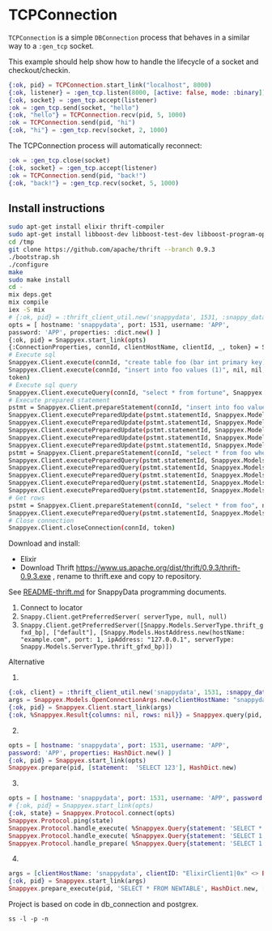 TCPConnection
=============

`TCPConnection` is a simple `DBConnection` process that behaves in a
similar way to a `:gen_tcp` socket.

This example should help show how to handle the lifecycle of a socket
and checkout/checkin.

```elixir
{:ok, pid} = TCPConnection.start_link("localhost", 8000)
{:ok, listener} = :gen_tcp.listen(8000, [active: false, mode: :binary])
{:ok, socket} = :gen_tcp.accept(listener)
:ok = :gen_tcp.send(socket, "hello")
{:ok, "hello"} = TCPConnection.recv(pid, 5, 1000)
:ok = TCPConnection.send(pid, "hi")
{:ok, "hi"} = :gen_tcp.recv(socket, 2, 1000)
```
The TCPConnection process will automatically reconnect:
```elixir
:ok = :gen_tcp.close(socket)
{:ok, socket} = :gen_tcp.accept(listener)
:ok = TCPConnection.send(pid, "back!")
{:ok, "back!"} = :gen_tcp.recv(socket, 5, 1000)
```

## Install instructions

```bash
sudo apt-get install elixir thrift-compiler
sudo apt-get install libboost-dev libboost-test-dev libboost-program-options-dev libevent-dev automake libtool flex bison pkg-config g++ libssl-dev 
cd /tmp 
git clone https://github.com/apache/thrift --branch 0.9.3
./bootstrap.sh
./configure 
make 
sudo make install
cd - 
mix deps.get
mix compile 
iex -S mix
# {:ok, pid} = :thrift_client_util.new('snappydata', 1531, :snappy_data_service_thrift, [])
opts = [ hostname: 'snappydata', port: 1531, username: 'APP',
password: 'APP', properties: :dict.new() ]
{:ok, pid} = Snappyex.start_link(opts)
{:ConnectionProperties, connId, clientHostName, clientId, _, token} = Snappyex.Client.openConnection(Snappyex.Models.OpenConnectionArgs.new(clientHostName: 'snappydata', clientID: "ElixirClient1|0x" <> Base.encode16(inspect self), userName: 'APP', password: 'APP',  security: Snappyex.Models.SecurityMechanism.plain,  tokenSize: 16, useStringForDecimal: false, properties: :dict.new()))
# Execute sql
Snappyex.Client.execute(connId, "create table foo (bar int primary key)", nil, nil, token)
Snappyex.Client.execute(connId, "insert into foo values (1)", nil, nil,
token)
# Execute sql query
Snappyex.Client.executeQuery(connId, "select * from fortune", Snappyex.Models.StatementAttrs.new(pendingTransactionAttrs: HashDict.new), token)
# Execute prepared statement
pstmt = Snappyex.Client.prepareStatement(connId, "insert into foo values (?)", nil, nil, token)
Snappyex.Client.executePreparedUpdate(pstmt.statementId, Snappyex.Models.Row.new(values: [Snappyex.Models.ColumnValue.new(i32_val: 1)]), token)
Snappyex.Client.executePreparedUpdate(pstmt.statementId, Snappyex.Models.Row.new(values: [Snappyex.Models.ColumnValue.new(i32_val: 2)]), token)
Snappyex.Client.executePreparedUpdate(pstmt.statementId, Snappyex.Models.Row.new(values: [Snappyex.Models.ColumnValue.new(i32_val: 3)]), token)
Snappyex.Client.executePreparedUpdate(pstmt.statementId, Snappyex.Models.Row.new(values: [Snappyex.Models.ColumnValue.new(i32_val: 4)]), token)
Snappyex.Client.executePreparedUpdate(pstmt.statementId, Snappyex.Models.Row.new(values: [Snappyex.Models.ColumnValue.new(i32_val: 5)]), token)
pstmt = Snappyex.Client.prepareStatement(connId, "select * from foo where bar=?", nil, nil, token)
Snappyex.Client.executePreparedQuery(pstmt.statementId, Snappyex.Models.Row.new(values: [Snappyex.Models.ColumnValue.new(i32_val: 1)]), token)
Snappyex.Client.executePreparedQuery(pstmt.statementId, Snappyex.Models.Row.new(values: [Snappyex.Models.ColumnValue.new(i32_val: 2)]), token)
Snappyex.Client.executePreparedQuery(pstmt.statementId, Snappyex.Models.Row.new(values: [Snappyex.Models.ColumnValue.new(i32_val: 3)]), token)
Snappyex.Client.executePreparedQuery(pstmt.statementId, Snappyex.Models.Row.new(values: [Snappyex.Models.ColumnValue.new(i32_val: 4)]), token)
Snappyex.Client.executePreparedQuery(pstmt.statementId, Snappyex.Models.Row.new(values: [Snappyex.Models.ColumnValue.new(i32_val: 5)]), token)
# Get rows
pstmt = Snappyex.Client.prepareStatement(connId, "select * from foo", nil, nil, token)
Snappyex.Client.executePreparedQuery(pstmt.statementId, Snappyex.Models.Row.new(values: []), token)  
# Close connection
Snappyex.Client.closeConnection(connId, token)
```
Download and install:

* Elixir
* Download Thrift https://www.us.apache.org/dist/thrift/0.9.3/thrift-0.9.3.exe 
, rename to thrift.exe and copy to repository.

See [README-thrift.md](https://github.com/SnappyDataInc/snappydata/blob/master/snappy-tools/README-thrift.md) for SnappyData programming documents.

1. Connect to locator
2. `Snappy.Client.getPreferredServer(
      serverType, null, null)`
3. `Snappy.Client.getPreferredServer([Snappy.Models.ServerType.thrift_gfxd_bp], ["default"], [Snappy.Models.HostAddress.new(hostName: "example.com", port: 1, ipAddress: "127.0.0.1", serverType: Snappy.Models.ServerType.thrift_gfxd_bp)])`

Alternative

1.
```elixir
{:ok, client} = :thrift_client_util.new('snappydata', 1531, :snappy_data_service_thrift, [])
args = Snappyex.Models.OpenConnectionArgs.new(clientHostName: "snappydata", clientID: "ElixirClient1|0x" <> Base.encode16(inspect self), port: 1531, userName: "APP", password: "APP",  security: Snappyex.Models.SecurityMechanism.plain,  tokenSize: 16, useStringForDecimal: false, properties: :dict.new())
{:ok, pid} = Snappyex.Client.start_link(args)
{:ok, %Snappyex.Result{columns: nil, rows: nil}} = Snappyex.query(pid, 'SELECT 1', HashDict.new, [])
```
2.
```elixir
opts = [ hostname: 'snappydata', port: 1531, username: 'APP',
password: 'APP', properties: HashDict.new() ]
{:ok, pid} = Snappyex.start_link(opts)
Snappyex.prepare(pid, [statement:  'SELECT 123'], HashDict.new)
```
3.
```elixir
opts = [ hostname: 'snappydata', port: 1531, username: 'APP', password: 'APP', properties: :dict.new]
# {:ok, pid} = Snappyex.start_link(opts)
{:ok, state} = Snappyex.Protocol.connect(opts)
Snappyex.Protocol.ping(state)
Snappyex.Protocol.handle_execute( %Snappyex.Query{statement: 'SELECT * FROM NEWTABLE'}, HashDict.new, [], state)
Snappyex.Protocol.handle_execute( %Snappyex.Query{statement: 'SELECT 1'}, HashDict.new, [], state)
Snappyex.Protocol.handle_prepare( %Snappyex.Query{statement: 'SELECT 1'}, %{}, state)
```
4.
```elixir
args = [clientHostName: 'snappydata', clientID: "ElixirClient1|0x" <> Base.encode16(inspect self), port: 1531, userName: "APP", password: "APP",  security: Snappyex.Models.SecurityMechanism.plain,  tokenSize: 16, useStringForDecimal: false, properties: :dict.new()]
{:ok, pid} = Snappyex.start_link(args)
Snappyex.prepare_execute(pid, 'SELECT * FROM NEWTABLE', HashDict.new, [])
```

Project is based on code in db_connection and postgrex.

```
ss -l -p -n
```
